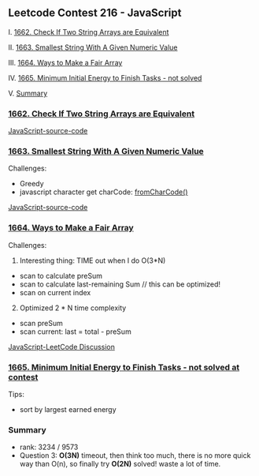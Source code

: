 ## Leetcode Contest 216 - JavaScript

I. [1662. Check If Two String Arrays are Equivalent](#question-1)

II. [1663. Smallest String With A Given Numeric Value](#question-2)

III. [1664. Ways to Make a Fair Array](#question-3)

IV. [1665. Minimum Initial Energy to Finish Tasks - not solved](#question-4)

V. [Summary](#summary)

<div id="question-1"/>

### [1662. Check If Two String Arrays are Equivalent](https://leetcode.com/problems/check-if-two-string-arrays-are-equivalent/)

[JavaScript-source-code](https://github.com/jialihan/LeetCode-JavaScript/blob/main/contest/contest216/lc1662.js)

<div id="question-2"/>

### [1663. Smallest String With A Given Numeric Value](https://leetcode.com/problems/smallest-string-with-a-given-numeric-value/)

Challenges: 
* Greedy
* javascript character get charCode: [fromCharCode()](https://developer.mozilla.org/en-US/docs/Web/JavaScript/Reference/Global_Objects/String/fromCharCode)

[JavaScript-source-code](https://github.com/jialihan/LeetCode-JavaScript/blob/main/contest/contest216/lc1663.js)


<div id="question-3"/>

### [1664. Ways to Make a Fair Array](https://leetcode.com/problems/ways-to-make-a-fair-array/)

Challenges:
1. Interesting thing: TIME out when I do O(3*N)
- scan to calculate preSum
- scan to calculate last-remaining Sum // this can be optimized!
- scan on current index

2. Optimized 2 * N time complexity
- scan preSum
- scan current: last = total - preSum

[JavaScript-LeetCode Discussion](https://leetcode.com/problems/ways-to-make-a-fair-array/discuss/944628/JavaScript-O(2*n)-preSum)

<div id="question-4"/>

### [1665. Minimum Initial Energy to Finish Tasks - not solved at contest](https://leetcode.com/problems/minimum-initial-energy-to-finish-tasks/)

Tips:
- sort by largest earned energy


<div id="summary"/>

### Summary

- rank: 3234 / 9573
- Question 3: **O(3N)** timeout, then think too much, there is no more quick way than O(n), so finally try **O(2N)** solved! waste a lot of time.


